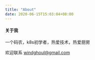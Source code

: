 ```yaml
---
title: "About"
date: 2020-06-15T15:03:04+08:00
---
```


#### 关于我
一个码农，k8s初学者，热爱技术，热爱厨房

欢迎联系 windghoul@gmail.com

